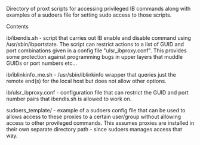 Directory of proxt scripts for accessing privileged IB commands
along with examples of a sudoers file for setting sudo access
to those scripts.

Contents

 ib/ibendis.sh        - script that carries out IB enable and disable command
                        using /usr/sbin/ibportstate. The script can restrict
                        actions to a list of GUID and port combinations given
                        in a config file "ulsr_ibproxy.conf". This provides
                        some protection against programming bugs in upper layers
                        that muddle GUIDs or port numbers etc...
           

 ib/iblinkinfo_me.sh  - /usr/sbin/iblinkinfo wrapper that queries just the
                        remote end(s) for the local host but does not allow
                        other options.

 ib/ulsr_ibproxy.conf - configuration file that can restrict the GUID and port
                        number pairs that ibendis.sh is allowed to work on.
                        
 sudoers_template/    - example of a sudoers config file that can be used to
                        allows access to these proxies to a certain user/group
                        without allowing access to other provileged commands. 
                        This assumes proxies are installed in their own separate
                        directory path - since sudoers manages access that way.
